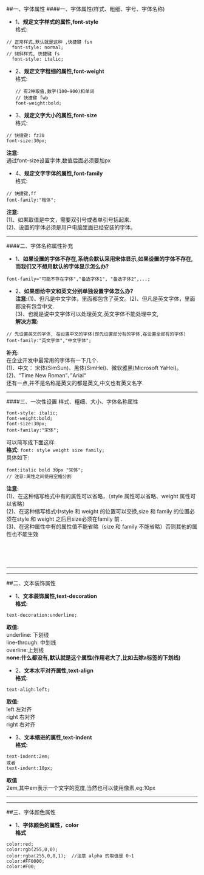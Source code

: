 ##一、字体属性
####一、字体属性(样式、粗细、字号、字体名称) 
- 1、**规定文字样式的属性,font-style**<br>格式:

``` 
// 正常样式,默认就是这种 ,快捷键 fsn
  font-style: normal;  
// 倾斜样式, 快捷键 fs 
  font-style: italic;   
```



- 2、**规定文字粗细的属性,font-weight**<br>格式:

  ```
  // 有2种取值,数字(100~900)和单词
  // 快捷键 fwb
  font-weight:bold;

  ```
  
  
  
- 3、**规定文字大小的属性,font-size**<br>格式:
```
// 快捷键: fz30
font-size:30px;
```
**注意:**<br> 通过font-size设置字体,数值后面必须要加px




- 4、**规定文字字体的属性,font-family**<br>格式:
```
// 快捷键,ff
font-family:"楷体";
```
**注意:**<br>(1)、如果取值是中文，需要双引号或者单引号括起来.<br>(2)、设置的字体必须是用户电脑里面已经安装的字体。



*** 

####二、字体名称属性补充
- 1、**如果设置的字体不存在,系统会默认采用宋体显示,如果设置的字体不存在,而我们又不想用默认的字体显示怎么办?**
```
font-family="可能不存在字体","备选字体1", "备选字体2",...;
```

- 2、**如果想给中文和英文分别单独设置字体怎么办?**<br>**注意:**(1)、但凡是中文字体，里面都包含了英文。(2)、但凡是英文字体，里面都没有包含中文.<br>(3)、也就是说中文字体可以处理英文,英文字体不能处理中文,<br>**解决方案:**
```
// 先设置英文的字体, 在设置中文的字体(即先设置部分有的字体,在设置全部有的字体)
font-family:"英文字体","中文字体";
```

**补充:**<br>在企业开发中最常用的字体有一下几个.<br>(1)、中文： 宋体(SimSun)、黑体(SimHei)、微软雅黑(Microsoft YaHei)。<br>(2)、“Time New Roman”、”Arial“<br>还有一点,并不是名称是英文的都是英文,中文也有英文名字.

*** 

####三、一次性设置 样式、粗细、大小、字体名称属性

```
font-style: italic;
font-weight:bold;
font-size:30px;
font-familay:"宋体";
```
可以简写成下面这样:<br>**格式:**
`font: style weight size family;`<br>具体如下:
```
font:italic bold 30px "宋体";
// 注意:属性之间使用空格分割
```
**注意:**<br>(1)、在这种缩写格式中有的属性可以省略，（style 属性可以省略、weight 属性可以省略）<br>
(2)、在这种缩写格式中style 和 weight 的位置可以交换,size 和 family 的位置必须在style 和 weight 之后且size必须在family 前 .
<br>(3)、在这种属性中有的属性值不能省略（size 和 family 不能省略）否则其他的属性也不能生效


<br><br><br>
***
***
##二、文本装饰属性

- 1、**文本装饰属性,text-decoration**<br>**格式:**
```
text-decoration:underline;
```
**取值:** 
<br>underline: 下划线
<br> line-through: 中划线
<br>overline:上划线
<br>**none:什么都没有,默认就是这个属性(作用老大了,比如去除a标签的下划线)**


- 2、**文本水平对齐属性,text-align**<br>**格式**:
```
text-aligh:left;
```
**取值:** 
<br>left 左对齐 
<br>right 右对齐 
<br>right 右对齐


- 3、**文本缩进的属性,text-indent**<br>**格式:**
```
text-indent:2em;
或者
text-indent:10px;
```
**取值**<br>
2em,其中em表示一个文字的宽度,当然也可以使用像素,eg:10px



***
***
##三、字体颜色属性

- 1、**字体颜色的属性，color**<br>**格式**
```
color:red;
color:rgb(255,0,0);
color:rgba(255,0,0,1);  //注意 alpha 的取值是 0~1 
color:#FF0000;
color:#F00;
```






 













